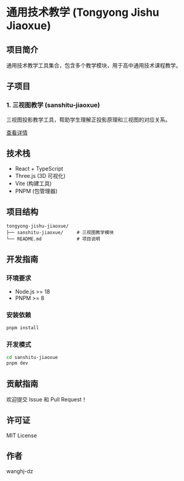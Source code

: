 # 通用技术教学 (Tongyong Jishu Jiaoxue)

## 项目简介

通用技术教学工具集合，包含多个教学模块，用于高中通用技术课程教学。

## 子项目

### 1. 三视图教学 (sanshitu-jiaoxue)

三视图投影教学工具，帮助学生理解正投影原理和三视图的对应关系。

[查看详情](./sanshitu-jiaoxue/README.md)

## 技术栈

- React + TypeScript
- Three.js (3D 可视化)
- Vite (构建工具)
- PNPM (包管理器)

## 项目结构

```
tongyong-jishu-jiaoxue/
├── sanshitu-jiaoxue/     # 三视图教学模块
└── README.md             # 项目说明
```

## 开发指南

### 环境要求

- Node.js >= 18
- PNPM >= 8

### 安装依赖

```bash
pnpm install
```

### 开发模式

```bash
cd sanshitu-jiaoxue
pnpm dev
```

## 贡献指南

欢迎提交 Issue 和 Pull Request！

## 许可证

MIT License

## 作者

wanghj-dz
